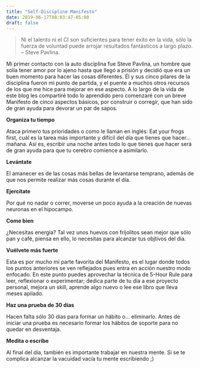 ```yaml
---
title: "Self-Discipline Manifesto"
date: 2019-06-17T08:03:47-05:00
draft: false
---
```


> Ni el talento ni el CI son suficientes para tener éxito en la vida, sólo la fuerza de voluntad puede arrojar resultados fantásticos a largo plazo. – Steve Pavlina.

Mi primer contacto con la auto disciplina fue Steve Pavlina, un hombre que solía tener amor por lo ajeno hasta que llegó a prisión y decidió que era un buen momento para hacer las cosas diferentes. Él y sus cinco pilares de la disciplina fueron mi punto de partida, y el puente a muchos otros recursos de los que me hice para mejorar en ese aspecto. A lo largo de la vida de este blog les compartiré todo lo aprendido pero comenzaré con un breve Manifesto de cinco aspectos básicos, por construir o corregir, que han sido de gran ayuda para devorar un par de sapos.

**Organiza tu tiempo**

Ataca primero tus prioridades o como le llaman en inglés: Eat your frogs first, cuál es la tarea más importante y difícil del día que tienes que hacer... mañana. Así es, escribir una noche antes todo lo que tienes que hacer será de gran ayuda para que tu cerebro comience a asimilarlo.

**Levántate**

El amanecer es de las cosas más bellas de levantarse temprano, además de que nos permite realizar más cosas durante el día.

**Ejercítate**

Por qué no nadar o correr, moverse un poco ayuda a la creación de nuevas neuronas en el hipocampo.

**Come bien**

¿Necesitas energía? Tal vez unos huevos con frijolitos sean mejor que sólo pan y café, piensa en ello, lo necesitas para alcanzar tus objtivos del día.

**Vuélvete más fuerte**

Esta es por mucho mi parte favorita del Manifesto, es el lugar donde todos los puntos anteriores se ven reflejados pues entra en acción nuestro modo enfocado. En este punto puedes aprovechar la técnica de 5-Hour Rule para leer, reflexionar o experimentar; dedica parte de tu día a ese proyecto personal, mejora un skill, aprende algo nuevo o lee ese libro que lleva meses apilado.

**Haz una prueba de 30 días**

Hacen falta sólo 30 días para formar un hábito o... eliminarlo. Antes de iniciar una prueba es necesario formar los hábitos de soporte para no quedar en desventaja.

**Medita o escribe**

Al final del día, también es importante trabajar en nuestra mente. Si se te complica alcanzar la vacuidad vacía tu mente escribiendo ;)
